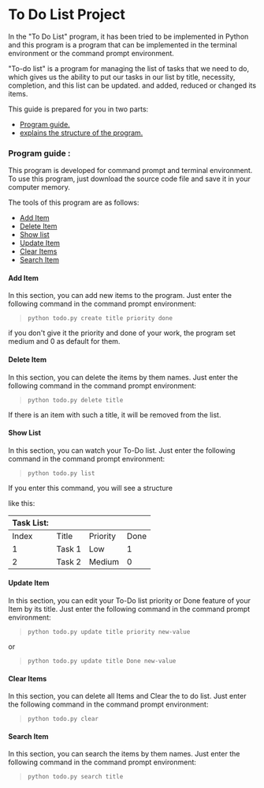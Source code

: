 # To Do List Project
In the "To Do List" program, it has been tried to be implemented in Python and this program is a program that can be implemented in the terminal environment or the command prompt environment.

"To-do list" is a program for managing the list of tasks that we need to do, which gives us the ability to put our tasks in our list by title, necessity, completion, and this list can be updated. and added, reduced or changed its items.

This guide is prepared for you in two parts:
* <a href='#guide'>Program guide.</a>
* <a href=''>explains the structure of the program.</a>

<h3 id='guide'> Program guide :</h3>
This program is developed for command prompt and terminal environment. To use this program, just download the source code file and save it in your computer memory.

The tools of this program are as follows:

* <a href='#add'>Add Item</a>
* <a href='#delete'>Delete Item</a>
* <a href='#list'>Show list</a>
* <a href='#update'>Update Item</a>
* <a href='#clear'>Clear Items</a>
* <a href='#search'>Search Item</a>


<h4 id='add'>Add Item</h4>
In this section, you can add new items to the program. Just enter the following command in the command prompt environment:

> `python todo.py create title priority done`

if you don't give it the priority and done of your work, the program set medium and 0 as default for them.

<h4 id='delete'>Delete Item</h4>
In this section, you can delete the items by them names. Just enter the following command in the command prompt environment:

> `python todo.py delete title`

If there is an item with such a title, it will be removed from the list.

<h4 id='list'>Show List</h4>
In this section, you can watch your To-Do list. Just enter the following command in the command prompt environment:

> `python todo.py list`

If you enter this command, you will see a structure 

like this: 


|Task List:|    |   |   |
| --- | --- | --- | --- |
|Index  |Title  |Priority|  Done |      
| 1 | Task 1 | Low | 1 |
|2 | Task 2 | Medium | 0 |

<h4 id='update'>Update Item</h4>
In this section, you can edit your To-Do list priority or Done feature of your Item by its title. Just enter the following command in the command prompt environment:

> `python todo.py update title priority new-value`

or

> `python todo.py update title Done new-value`

<h4 id='clear'>Clear Items</h4>
In this section, you can delete all Items and Clear the to do list. Just enter the following command in the command prompt environment:

> `python todo.py clear`

<h4 id='search'>Search Item</h4>
In this section, you can search the items by them names. Just enter the following command in the command prompt environment:

> `python todo.py search title`
